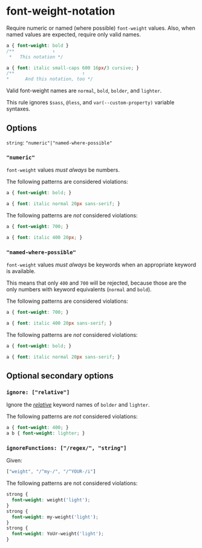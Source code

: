 # font-weight-notation

Require numeric or named (where possible) `font-weight` values. Also, when named values are expected, require only valid names.

```css
a { font-weight: bold }
/**              ↑
 *   This notation */

a { font: italic small-caps 600 16px/3 cursive; }
/**                         ↑
*      And this notation, too */
```

Valid font-weight names are `normal`, `bold`, `bolder`, and `lighter`.

This rule ignores `$sass`, `@less`, and `var(--custom-property)` variable syntaxes.

## Options

`string`: `"numeric"|"named-where-possible"`

### `"numeric"`

`font-weight` values *must always* be numbers.

The following patterns are considered violations:

```css
a { font-weight: bold; }
```

```css
a { font: italic normal 20px sans-serif; }
```

The following patterns are *not* considered violations:

```css
a { font-weight: 700; }
```

```css
a { font: italic 400 20px; }
```

### `"named-where-possible"`

`font-weight` values *must always* be keywords when an appropriate keyword is available.

This means that only `400` and `700` will be rejected, because those are the only numbers with keyword equivalents (`normal` and `bold`).

The following patterns are considered violations:

```css
a { font-weight: 700; }
```

```css
a { font: italic 400 20px sans-serif; }
```

The following patterns are *not* considered violations:

```css
a { font-weight: bold; }
```

```css
a { font: italic normal 20px sans-serif; }
```

## Optional secondary options

### `ignore: ["relative"]`

Ignore the [*relative*](https://drafts.csswg.org/css-fonts/#font-weight-prop) keyword names of `bolder` and `lighter`.

The following patterns are *not* considered violations:

```css
a { font-weight: 400; }
a b { font-weight: lighter; }
```

### `ignoreFunctions: ["/regex/", "string"]`

Given:

```js
["weight", "/^my-/", "/^YOUR-/i"]
```

The following patterns are not considered violations:

```css
strong {
  font-weight: weight('light');
}
strong {
  font-weight: my-weight('light');
}
strong {
  font-weight: YoUr-weight('light');
}
```
